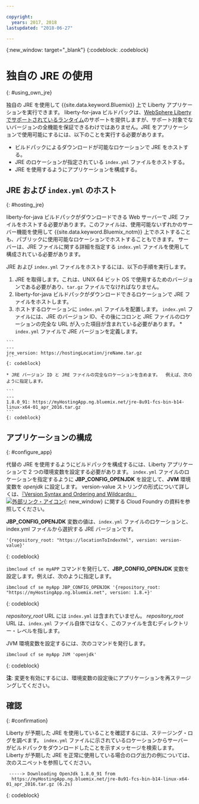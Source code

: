 ```yaml
---

copyright:
  years: 2017, 2018
lastupdated: "2018-06-27"

---
```


{:new_window: target="_blank"}
{:codeblock: .codeblock}

# 独自の JRE の使用
{: #using_own_jre}

独自の JRE を使用して {{site.data.keyword.Bluemix}} 上で Liberty アプリケーションを実行できます。 liberty-for-java ビルドパックは、[WebSphere Liberty でサポートされているランタイム](https://www.ibm.com/support/knowledgecenter/en/SSEQTP_liberty/com.ibm.websphere.wlp.doc/ae/rwlp_restrict.html#rwlp_restrict__rest13)のサポートを提供しますが、サポート対象でないバージョンの全機能を保証できるわけではありません。JRE をアプリケーションで使用可能にするには、以下のことを実行する必要があります。
* ビルドパックによるダウンロードが可能なロケーションで JRE をホストする。
* JRE のロケーションが指定されている `index.yml` ファイルをホストする。
* JRE を使用するようにアプリケーションを構成する。

## JRE および `index.yml` のホスト
{: #hosting_jre}

liberty-for-java ビルドパックがダウンロードできる Web サーバーで JRE ファイルをホストする必要があります。このファイルは、使用可能ないずれかのサーバー機能を使用して {{site.data.keyword.Bluemix_notm}} 上でホストすることも、パブリックに使用可能なロケーションでホストすることもできます。 サーバーは、JRE ファイルに関する詳細を指定する `index.yml` ファイルを使用して構成されている必要があります。

JRE および `index.yml` ファイルをホストするには、以下の手順を実行します。
  1. JRE を取得します。これは、UNIX 64 ビット OS で使用するためのバージョンである必要があり、`tar.gz` ファイルでなければなりません。
  2. liberty-for-java ビルドパックがダウンロードできるロケーションで JRE ファイルをホストします。
  3. ホストするロケーションに `index.yml` ファイルを配置します。 `index.yml` ファイルには、JRE のバージョン ID、その後にコロンと JRE ファイルのロケーションの完全な URL が入った項目が含まれている必要があります。
    * `index.yml` ファイルで JRE バージョンを定義します。

    ```
    ---
    jre_version: https://hostingLocation/jreName.tar.gz
    ```
    {: codeblock}

    * JRE バージョン ID と JRE ファイルの完全なロケーションを含めます。  例えば、次のように指定します。

    ```
    ---
    1.8.0_91: https://myHostingApp.ng.bluemix.net/jre-8u91-fcs-bin-b14-linux-x64-01_apr_2016.tar.gz
    ```
    {: codeblock}

## アプリケーションの構成
{: #configure_app}

代替の JRE を使用するようにビルドパックを構成するには、Liberty アプリケーションで 2 つの環境変数を設定する必要があります。 `index.yml` ファイルのロケーションを指定するように **JBP_CONFIG_OPENJDK** を設定して、**JVM** 環境変数を *openjdk* に設定します。 version-value ストリングの形式について詳しくは、[『Version Syntax and Ordering and Wildcards』![外部リンク・アイコン](../../icons/launch-glyph.svg "外部リンク・アイコン")](https://github.com/cloudfoundry/ibm-websphere-liberty-buildpack/blob/master/docs/util-repositories.md){: new_window} に関する Cloud Foundry の資料を参照してください。

**JBP_CONFIG_OPENJDK** 変数の値は、`index.yml` ファイルのロケーションと、index.yml ファイルから選択する JRE バージョンです。

```
'{repository_root: "https://locationToIndexYml", version: version-value}'
```
{: codeblock}

`ibmcloud cf se myAPP` コマンドを発行して、**JBP_CONFIG_OPENJDK** 変数を設定します。例えば、次のように指定します。
```
ibmcloud cf se myApp JBP_CONFIG_OPENJDK '{repository_root: "https://myHostingApp.ng.bluemix.net", version: 1.8.+}'
```
{: codeblock}

*repository_root* URL には `index.yml` は含まれていません。 *repository_root* URL は、`index.yml` ファイル自体ではなく、このファイルを含むディレクトリー・レベルを指します。

JVM 環境変数を設定するには、次のコマンドを発行します。
```
ibmcloud cf se myApp JVM 'openjdk'
```
{: codeblock}

**注**: 変更を有効にするには、環境変数の設定後にアプリケーションを再ステージングしてください。

## 確認
{: #confirmation}

Liberty が予期した JRE を使用していることを確認するには、ステージング・ログを調べます。 `index.yml` ファイルに示されているロケーションからサーバーがビルドパックをダウンロードしたことを示すメッセージを検索します。 Liberty が予期した JRE を正常に使用している場合のログ出力の例については、次のスニペットを参照してください。
```
 -----> Downloading OpenJdk 1.8.0_91 from
  https://myHostingApp.ng.bluemix.net/jre-8u91-fcs-bin-b14-linux-x64-01_apr_2016.tar.gz (6.2s)
```
{: codeblock}

